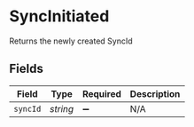 # SyncInitiated

Returns the newly created SyncId


## Fields

| Field              | Type               | Required           | Description        |
| ------------------ | ------------------ | ------------------ | ------------------ |
| `syncId`           | *string*           | :heavy_minus_sign: | N/A                |